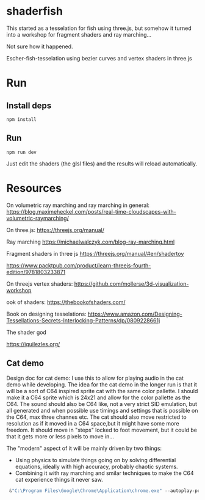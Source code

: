 # shaderfish

This started as a tesselation for fish using three.js, but somehow
it turned into a workshop for fragment shaders and ray marching...

Not sure how it happened.

Escher-fish-tesselation using bezier curves and vertex shaders in three.js

# Run

## Install deps

```npm install```

## Run

```npm run dev```

Just edit the shaders (the glsl files) and the results will reload automatically.

# Resources

On volumetric ray marching and ray marching in general:
<https://blog.maximeheckel.com/posts/real-time-cloudscapes-with-volumetric-raymarching/>

On three.js:
<https://threejs.org/manual/>

Ray marching
<https://michaelwalczyk.com/blog-ray-marching.html>

Fragment shaders in three js
<https://threejs.org/manual/#en/shadertoy>

<https://www.packtpub.com/product/learn-threejs-fourth-edition/9781803233871>

On threejs vertex shaders:
<https://github.com/mollerse/3d-visualization-workshop>

ook of shaders:
<https://thebookofshaders.com/>

Book on designing tesselations:
<https://www.amazon.com/Designing-Tessellations-Secrets-Interlocking-Patterns/dp/0809228661j>

The shader god

<https://iquilezles.org/>

## Cat demo

Design doc for cat demo:
I use this to allow for playing audio in the cat demo while developing.
The idea for the cat demo in the longer run is that it will be a sort of C64 inspired sprite
cat with the same color pallette. I should make it a C64 sprite which is 24x21 and allow for the
color pallette as the C64. The sound should also be C64 like, not a very strict SID emulation, but
all generated and when possible use timings and settings that is possible on the C64, max three
channes etc. The cat should also move restricted to resolution as if it moved in a C64 space,but
it might have some more freedom. It should move in "steps" locked to foot movement, but it could
be that it gets more or less pixels to move in...

The "modern" aspect of it will be mainly driven by two things:

- Using physics to simulate things going on by solving differential equations, ideally
with high accuracy, probably chaotic systems.
- Combining it with ray marching and smilar techniques to make the C64 cat experience things it never saw.

```powershell
 &"C:\Program Files\Google\Chrome\Application\chrome.exe" --autoplay-policy=no-user-gesture-required
```
